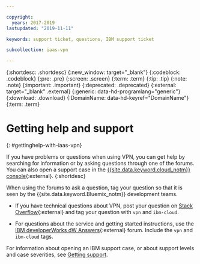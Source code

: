 ```yaml
---

copyright:
  years: 2017-2019
lastupdated: "2019-11-11"

keywords: support ticket, questions, IBM support ticket

subcollection: iaas-vpn

---
```


{:shortdesc: .shortdesc}
{:new_window: target="_blank"}
{:codeblock: .codeblock}
{:pre: .pre}
{:screen: .screen}
{:term: .term}
{:tip: .tip}
{:note: .note}
{:important: .important}
{:deprecated: .deprecated}
{:external: target="_blank" .external}
{:generic: data-hd-programlang="generic"}
{:download: .download}
{:DomainName: data-hd-keyref="DomainName"}
{:term: .term}

# Getting help and support
{: #gettinghelp-with-iaas-vpn}

If you have problems or questions when using VPN, you can get help by searching for information or by asking questions through one of the forums. You can also open a support case in the [{{site.data.keyword.cloud_notm}} console](https://{DomainName}/unifiedsupport/cases/add){:external}.
{:shortdesc}

When using the forums to ask a question, tag your question so that it is seen by the {{site.data.keyword.Bluemix_notm}} development teams.

* If you have technical questions about VPN, post your question on [Stack Overflow](https://stackoverflow.com/search?q=vpn+ibm-cloud){:external} and tag your question with `vpn` and `ibm-cloud`.

* For questions about the service and getting started instructions, use the [IBM developerWorks dW Answers](https://developer.ibm.com/answers/topics/vpn.html?smartspace=ibm-cloud){:external} forum. Include the  `vpn` and `ibm-cloud` tags.

For information about opening an IBM support case, or about support levels and case severities, see [Getting support](/docs/get-support?topic=get-support-getting-customer-support).
